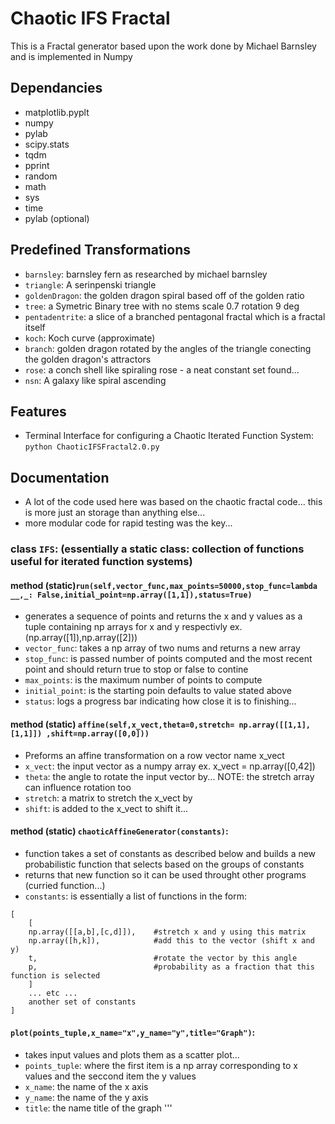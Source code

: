 # Chaotic IFS Fractal
This is a Fractal generator based upon the work done by Michael Barnsley
and is implemented in Numpy

## Dependancies 
+ matplotlib.pyplt
+ numpy
+ pylab
+ scipy.stats
+ tqdm
+ pprint
+ random
+ math
+ sys
+ time
+ pylab (optional)

## Predefined Transformations
+ ```barnsley```: barnsley fern as researched by michael barnsley
+ ```triangle```: A serinpenski triangle
+ ```goldenDragon```: the golden dragon spiral based off of the golden ratio
+ ```tree```: a Symetric Binary tree with no stems scale 0.7 rotation 9 deg
+ ```pentadentrite```: a slice of a branched pentagonal fractal which is a fractal itself
+ ```koch```: Koch curve (approximate)
+ ```branch```: golden dragon rotated by the angles of the triangle conecting the golden dragon's attractors
+ ```rose```: a conch shell like spiraling rose - a neat constant set found...
+ ```nsn```: A galaxy like spiral ascending

## Features
+ Terminal Interface for configuring a Chaotic Iterated Function System: ```python ChaoticIFSFractal2.0.py```

## Documentation
- A lot of the code used here was based on the chaotic fractal code... this is more just an storage than anything else...
- more modular code for rapid testing was the key...
### class ```IFS```: (essentially a static class: collection of functions useful for iterated function systems)
#### method (static)```run(self,vector_func,max_points=50000,stop_func=lambda __,_: False,initial_point=np.array([1,1]),status=True)```
- generates a sequence of points and returns the x and y values as a tuple containing np arrays for x and y respectivly ex. (np.array([1]),np.array([2]))
- ```vector_func```: takes a np array of two nums and returns a new array 
- ```stop_func```: is passed number of points computed and the most recent point and should return true to stop or false to contine
- ```max_points```: is the maximum number of points to compute
- ```initial_point```: is the starting poin defaults to value stated above
- ```status```: logs a progress bar indicating how close it is to finishing...
#### method (static) ```affine(self,x_vect,theta=0,stretch= np.array([[1,1],[1,1]]) ,shift=np.array([0,0]))```
- Preforms an affine transformation on a row vector name x_vect
- ```x_vect```: the input vector as a numpy array ex. x_vect = np.array([0,42])
- ```theta```: the angle to rotate the input vector by... NOTE: the stretch array can influence rotation too
- ```stretch```: a matrix to stretch the x_vect by
- ```shift```: is added to the x_vect to shift it...
#### method (static) ```chaoticAffineGenerator(constants)```:
- function takes a set of constants as described below and builds a new probabilistic function that selects based on the groups of constants
- returns that new function so it can be used throught other programs (curried function...)
- ```constants```: is essentially a list of functions in the form: 
```
[
    [
    np.array([[a,b],[c,d]]),    #stretch x and y using this matrix
    np.array([h,k]),            #add this to the vector (shift x and y)
    t,                          #rotate the vector by this angle
    p,                          #probability as a fraction that this function is selected
    ]
    ... etc ...
    another set of constants
]
```
#### ```plot(points_tuple,x_name="x",y_name="y",title="Graph")```:
- takes input values and plots them as a scatter plot...
- ```points_tuple```: where the first item is a np array corresponding to x values and the seccond item the y values 
- ```x_name```: the name of the x axis
- ```y_name```: the name of the y axis
- ```title```: the name title of the graph
'''


